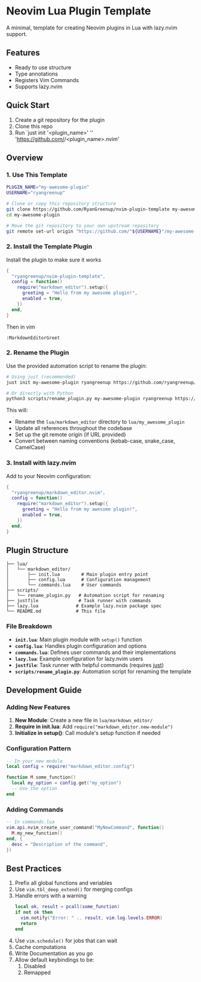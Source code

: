 # Neovim Lua Plugin Template

A minimal, template for creating Neovim plugins in Lua with lazy.nvim support.

## Features

- Ready to use structure
- Type annotations
- Registers Vim Commands
- Supports lazy.nvim

## Quick Start

1. Create a git repository for the plugin
2. Clone this repo
3. Run `just init '<plugin_name>' '<username>' 'https://github.com/<username>/<plugin_name>.nvim'

## Overview

### 1. Use This Template

```bash
PLUGIN_NAME="my-awesome-plugin"
USERNAME="ryangreenup"

# Clone or copy this repository structure
git clone https://github.com/RyanGreenup/nvim-plugin-template my-awesome-plugin
cd my-awesome-plugin

# Move the git repository to your own upstream repository
git remote set-url origin "https://github.com/"${USERNAME}"/my-awesome-plugin.git"
```

### 2. Install the Template Plugin

Install the plugin to make sure it works

```lua
{
  "ryangreenup/nvim-plugin-template",
  config = function()
    require("markdown_editor").setup({
      greeting = "Hello from my awesome plugin!",
      enabled = true,
    })
  end,
}
```

Then in vim

```vim
:MarkdownEditorGreet

```


### 2. Rename the Plugin

Use the provided automation script to rename the plugin:

```bash
# Using just (recommended)
just init my-awesome-plugin ryangreenup https://github.com/ryangreenup/my-awesome-plugin.git

# Or directly with Python
python3 scripts/rename_plugin.py my-awesome-plugin ryangreenup https://github.com/ryangreenup/my-awesome-plugin.git
```

This will:
- Rename the `lua/markdown_editor` directory to `lua/my_awesome_plugin`
- Update all references throughout the codebase
- Set up the git remote origin (if URL provided)
- Convert between naming conventions (kebab-case, snake_case, CamelCase)

### 3. Install with lazy.nvim

Add to your Neovim configuration:

```lua
{
  "ryangreenup/markdown_editor.nvim",
  config = function()
    require("markdown_editor").setup({
      greeting = "Hello from my awesome plugin!",
      enabled = true,
    })
  end,
}
```

## Plugin Structure

```
├── lua/
│   └── markdown_editor/
│       ├── init.lua        # Main plugin entry point
│       ├── config.lua      # Configuration management
│       └── commands.lua    # User commands
├── scripts/
│   └── rename_plugin.py   # Automation script for renaming
├── justfile               # Task runner with commands
├── lazy.lua              # Example lazy.nvim package spec
└── README.md             # This file
```

### File Breakdown

- **`init.lua`**: Main plugin module with `setup()` function
- **`config.lua`**: Handles plugin configuration and options
- **`commands.lua`**: Defines user commands and their implementations
- **`lazy.lua`**: Example configuration for lazy.nvim users
- **`justfile`**: Task runner with helpful commands (requires [just](https://github.com/casey/just))
- **`scripts/rename_plugin.py`**: Automation script for renaming the template

## Development Guide

### Adding New Features

1. **New Module**: Create a new file in `lua/markdown_editor/`
2. **Require in init.lua**: Add `require("markdown_editor.new-module")`
3. **Initialize in setup()**: Call module's setup function if needed

### Configuration Pattern


```lua
-- In your new module
local config = require("markdown_editor.config")

function M.some_function()
  local my_option = config.get("my_option")
  -- Use the option
end
```

### Adding Commands

```lua
-- In commands.lua
vim.api.nvim_create_user_command("MyNewCommand", function()
  M.my_new_function()
end, {
  desc = "Description of the command",
})
```

## Best Practices

1. Prefix all global functions and veriables
2. Use `vim.tbl_deep_extend()` for merging configs
3. Handle errors with a warning
    ```lua
    local ok, result = pcall(some_function)
    if not ok then
      vim.notify("Error: " .. result, vim.log.levels.ERROR)
      return
    end
    ```
4. Use `vim.schedule()` for jobs that can wait
5. Cache computations
6. Write Documentation as you go
7. Allow default keybindings to be:
    1. Disabled
    2. Remapped


